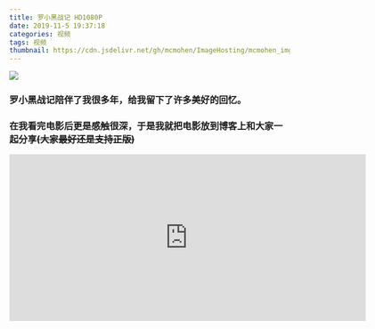 ```yaml
---
title: 罗小黑战记 HD1080P
date: 2019-11-5 19:37:18
categories: 视频
tags: 视频
thumbnail: https://cdn.jsdelivr.net/gh/mcmohen/ImageHosting/mcmohen_imgtimg.jpg
---
```




![](https://cdn.jsdelivr.net/gh/mcmohen/ImageHosting/mcmohen_img罗小黑战记.jpg)

<!--more-->



### 罗小黑战记陪伴了我很多年，给我留下了许多美好的回忆。

### 在我看完电影后更是感触很深，于是我就把电影放到博客上和大家一起分享~~(大家最好还是支持正版)~~



<iframe id="dogePlayerFrame" src="https://player.dogecloud.com/web/player.html?vcode=271646f6c85eb7a2&userId=725&autoPlay=false&inFrame=true" allowfullscreen="true" msallowfullscreen="true" webkitallowfullscreen="true" mozallowfullscreen="true" oallowfullscreen="true" allowtransparency="true" scrolling="no" width="640" height="300" frameborder="0" allow="accelerometer; autoplay; encrypted-media; gyroscope; picture-in-picture; fullscreen" referrerPolicy="unsafe-url"></iframe>